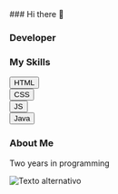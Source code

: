 <Doctype html>
<body >
### Hi there 👋

### Developer

### My Skills
<button bgcolor="blue">HTML</button>
<br>
<button>CSS</button>
<br>
<button>JS</button>
<br>
<button>Java</button>
<br>
### About Me
Two years in programming

![Texto alternativo](ruta/a/la/imagen.jpg)

</body>
<HTML>